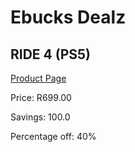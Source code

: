 
# Ebucks Dealz
## RIDE 4 (PS5)
[Product Page](https://www.ebucks.com/web/shop/productSelected.do?prodId=1131163584&catId=724351586)

Price: R699.00

Savings: 100.0

Percentage off: 40%
	